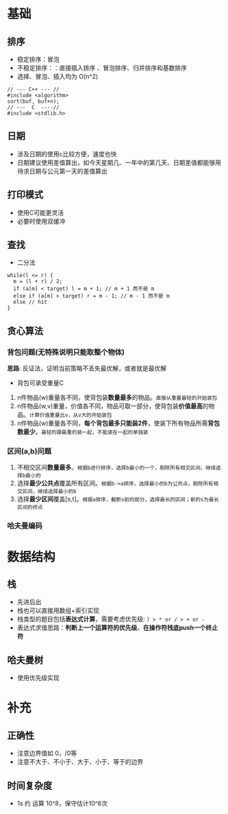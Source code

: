 # 基础

## 排序
 - 稳定排序：冒泡
 - 不稳定排序：：直接插入排序 、冒泡排序、归并排序和基数排序
 -  选择、冒泡、插入均为 O(n^2)
 ```
 // --- C++ --- //
 #include <algorithm>
 sort(buf, buf+n);
 // ---  C  ----//
 #include <stdlib.h>
 ```

## 日期
 - 涉及日期的使用c比较方便，速度也快
 - 日期建议使用差值算出，如今天星期几、一年中的第几天、日期差值都能够用待求日期与公元第一天的差值算出

## 打印模式
 - 使用C可能更灵活
 - 必要时使用双缓冲

## 查找
 - 二分法
 ```
 while(l <= r) {
   m = (l + r) / 2;
   if (a[m] < target) l = m + 1; // m + 1 而不是 m
   else if (a[m] > target) r = m - 1; // m - 1 而不是 m
   else // hit
 }
 ```

## 贪心算法
### **背包问题(无特殊说明只能取整个物体)**
**思路**: 反证法，证明当前策略不丢失最优解，或者就是最优解
  - 背包可承受重量C
  1. n件物品(w)重量各不同，使背包装**数量最多**的物品。`直接从重量最轻的开始装包`
  2. n件物品(w,v)重量，价值各不同，物品可取一部分，使背包装**价值最高**的物品。`计算价值重量比v，从v大的开始装包`
  3. n件物品(w)重量各不同，**每个背包最多只能装2件**，使装下所有物品所需**背包数最少**。`最轻的跟最重的装一起，不能装在一起的单独装`
### **区间(a,b)问题**
 1. 不相交区间**数量最多**。`根据b进行排序，选择b最小的一个，剔除所有相交区间，继续选择b最小的`
 2. 选择**最少公共点**覆盖所有区间。`根据b->a排序，选择最小的b为公共点，剔除所有相交区间，继续选择最小的b`
 3. 选择**最少区间**覆盖[s,t]。`根据a排序，截断s前的部分，选择最长的区间；新的s为最长区间的终点`
### **哈夫曼编码**

# 数据结构
## 栈
 - 先进后出
 - 栈也可以直接用数组+索引实现
 - 栈类型的题目包括**表达式计算**，需要考虑优先级: `) > * or / > + or -`
 - 表达式求值思路：**判断上一个运算符的优先级**、**在操作符栈底push一个终止符**

## 哈夫曼树
 - 使用优先级实现

# 补充

## 正确性
 - 注意边界值如 0，/0等
 - 注意不大于、不小于、大于、小于、等于的边界

## 时间复杂度
 - 1s 约 运算 10^8，保守估计10^6次
